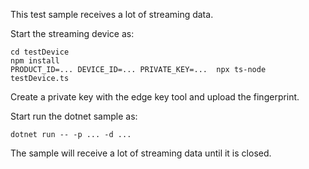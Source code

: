 This test sample receives a lot of streaming data.

Start the streaming device as:
```
cd testDevice
npm install
PRODUCT_ID=... DEVICE_ID=... PRIVATE_KEY=...  npx ts-node testDevice.ts
```

Create a private key with the edge key tool and upload the fingerprint.

Start run the dotnet sample as:
```
dotnet run -- -p ... -d ...
```

The sample will receive a lot of streaming data until it is closed.
